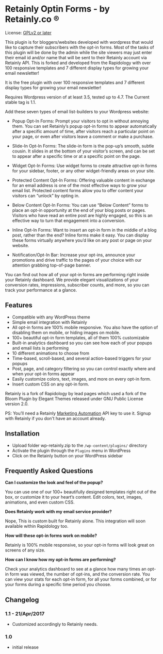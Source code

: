 # Retainly Optin Forms - by Retainly.co &reg; 

License: [GPLv2 or later](http://www.gnu.org/licenses/gpl-2.0.html)

This plugin is for bloggers/websites developed with wordpress that would like to capture their subscribers with the opt-in forms. Most of the tasks of this plugin will be done by the admin while the site viewers may just enter their email id and/or name that will be sent to their Retainly account via Retainly API. This is forked and developed from the Rapidology with over 100 responsive templates and 7 different display types for growing your email newsletter!

It is the free plugin with over 100 responsive templates and 7 different display 
types for growing your email newsletter!

Requires Wordpress version of at least 3.5, tested up to 4.7. The
Current stable tag is 1.1.


Add these seven types of email list-builders to your Wordpress website:

*	Popup Opt-In Forms: Prompt your visitors to opt in without annoying them. You can set Retainly’s popup opt-in forms to appear automatically after a specific amount of time, after visitors reach a particular point on your page, or even after visitors leave a comment or make a purchase.

*	Slide-In Opt-In Forms: The slide-in form is the pop-up’s smooth, subtle cousin. It slides in at the bottom of your visitor’s screen, and can be set to appear after a specific time or at a specific point on the page.

*	Widget Opt-In Forms: Use widget forms to create attractive opt-in forms for your sidebar, footer, or any other widget-friendly areas on your site.

*	Protected Content Opt-In Forms: Offering valuable content in exchange for an email address is one of the most effective ways to grow your email list. Protected content forms allow you to offer content your visitors can “unlock” by opting in.

*	Below Content Opt-In Forms: You can use “Below Content” forms to place an opt-in opportunity at the end of your blog posts or pages. Visitors who have read an entire post are highly engaged, so this is an effective way to turn that engagement into a conversion.

*	Inline Opt-In Forms: Want to insert an opt-in form in the middle of a blog post, rather than the end? Inline forms make it easy. You can display these forms virtually anywhere you’d like on any post or page on your website.

*	Notification/Opt-In Bar:  Increase your opt-ins, announce your promotions and drive traffic to the pages of your choice with our attention grabbing top-of-page banner.  

You can find out how all of your opt-in forms are performing right inside your Retainly dashboard. We provide elegant visualizations of your conversion rates, impressions, subscriber counts, and more, so you can track your performance at a glance.


## Features

*	Compatible with any WordPress theme
*	Simple email integration with Retainly
*	All opt-in forms are 100% mobile responsive. You also have the option of disabling them on mobile, or hiding images on mobile.
*	100+ beautiful opt-in form templates, all of them 100% customizable
*	Built-in analytics dashboard so you can see how each of your popups and email lists is performing
*	10 different animations to choose from
*	Time-based, scroll-based, and several action-based triggers for your popups
*	Post, page, and category filtering so you can control exactly where and when your opt-in forms appear
*	Easily customize colors, text, images, and more on every opt-in form.
*	Insert custom CSS on any opt-in form.

Retainly is a fork of Rapidology by lead pages which used a fork of the Bloom Plugin by Elegant Themes released under GNU Public License version 2.0.

PS: You’ll need a Retainly [Marketing Automation](https://retainly.co "Marketing Automation") API key to use it. Signup with Retainly if you don't have an account already.

## Installation

*	Upload folder wp-retainly.zip to the `/wp-content/plugins/` directory
*	Activate the plugin through the `Plugins` menu in WordPress
*	Click on the Retainly button on your WordPress sidebar

## Frequently Asked Questions

**Can I customize the look and feel of the popup?**

You can use one of our 100+ beautifully designed templates right out of the box, or customize it to your heart’s content. Edit colors, text, images, animations, and even custom CSS.

**Does Retainly work with my email service provider?**

Nope, This is custom built for Retainly alone. This integration will soon available within Rapidology too.

**How will these opt-in forms work on mobile?**

Retainly is 100% mobile responsive, so your opt-in forms will look great on screens of any size.

**How can I know how my opt-in forms are performing?**

Check your analytics dashboard to see at a glance how many times an opt-in form was viewed, the number of opt-ins, and the conversion rate. You can view your stats for each opt-in form, for all your forms combined, or for your forms during a specific time period you choose.

## Changelog

### 1.1 - 21/Apr/2017
*	Customized accordingly to Retainly needs.


### 1.0
*	initial release
